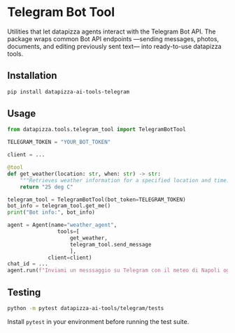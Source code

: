 # Telegram Bot Tool

Utilities that let datapizza agents interact with the Telegram Bot API. The package wraps common Bot API endpoints —sending messages, photos, documents, and editing previously sent text— into ready-to-use datapizza tools.

## Installation

```bash
pip install datapizza-ai-tools-telegram
```

## Usage

```python
from datapizza.tools.telegram_tool import TelegramBotTool

TELEGRAM_TOKEN = "YOUR_BOT_TOKEN"

client = ...

@tool
def get_weather(location: str, when: str) -> str:
    """Retrieves weather information for a specified location and time."""
    return "25 deg C"

telegram_tool = TelegramBotTool(bot_token=TELEGRAM_TOKEN)
bot_info = telegram_tool.get_me()
print("Bot info:", bot_info)

agent = Agent(name="weather_agent", 
                tools=[
                    get_weather, 
                    telegram_tool.send_message
                    ],
             client=client)
chat_id = ...
agent.run(f"Inviami un messsaggio su Telegram con il meteo di Napoli oggi: {chat_id}")

```

## Testing

```bash
python -m pytest datapizza-ai-tools/telegram/tests
```

Install `pytest` in your environment before running the test suite.
